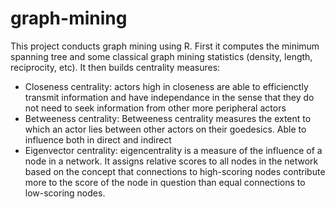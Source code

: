# graph-mining
This project conducts graph mining using R. First it computes the minimum spanning tree and some classical graph mining statistics (density, length, reciprocity, etc). It then builds centrality measures:
- Closeness centrality: actors high in closeness are able to efficienctly transmit information and have independance in the sense that they do not need to seek information from other more peripheral actors
- Betweeness centrality: Betweeness centrality measures the extent to which an actor lies between other actors on their goedesics. Able to influence both in direct and indirect
- Eigenvector centrality: eigencentrality is a measure of the influence of a node in a network. It assigns relative scores to all nodes in the network based on the concept that connections to high-scoring nodes contribute more to the score of the node in question than equal connections to low-scoring nodes.
